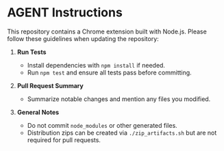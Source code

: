 # AGENT Instructions

This repository contains a Chrome extension built with Node.js. Please follow these guidelines when updating the repository:

1. **Run Tests**
   - Install dependencies with `npm install` if needed.
   - Run `npm test` and ensure all tests pass before committing.

2. **Pull Request Summary**
   - Summarize notable changes and mention any files you modified.

3. **General Notes**
   - Do not commit `node_modules` or other generated files.
   - Distribution zips can be created via `./zip_artifacts.sh` but are not required for pull requests.

